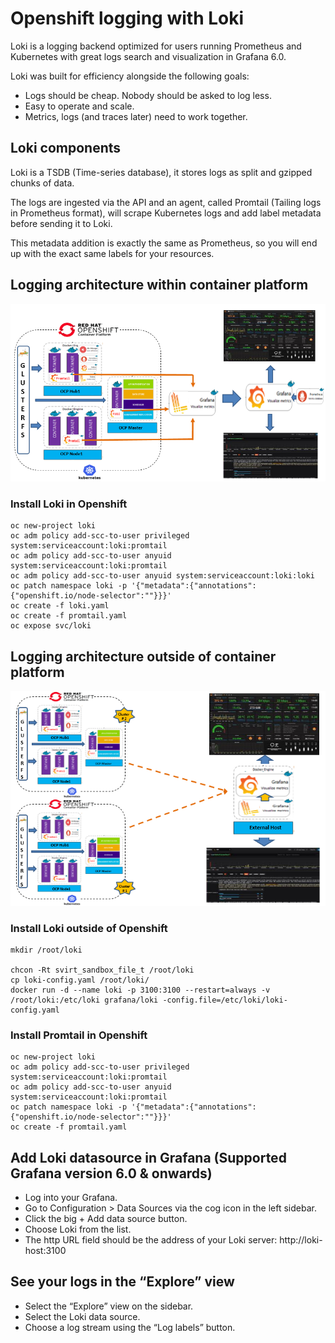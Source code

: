 # Openshift logging with Loki
Loki is a logging backend optimized for users running Prometheus and Kubernetes with great logs search and visualization in Grafana 6.0.

Loki was built for efficiency alongside the following goals:

- Logs should be cheap. Nobody should be asked to log less.
- Easy to operate and scale.
- Metrics, logs (and traces later) need to work together.

## Loki components
Loki is a TSDB (Time-series database), it stores logs as split and gzipped chunks of data.

The logs are ingested via the API and an agent, called Promtail (Tailing logs in Prometheus format), will scrape Kubernetes logs and add label metadata before sending it to Loki.

This metadata addition is exactly the same as Prometheus, so you will end up with the exact same labels for your resources.

## Logging architecture within container platform

![](image/lokiarkincon.PNG)

### Install Loki in Openshift

```
oc new-project loki
oc adm policy add-scc-to-user privileged system:serviceaccount:loki:promtail
oc adm policy add-scc-to-user anyuid system:serviceaccount:loki:promtail
oc adm policy add-scc-to-user anyuid system:serviceaccount:loki:loki
oc patch namespace loki -p '{"metadata":{"annotations":{"openshift.io/node-selector":""}}}'
oc create -f loki.yaml
oc create -f promtail.yaml
oc expose svc/loki
```

## Logging architecture outside of container platform

![](image/lokiout.PNG)

### Install Loki outside of Openshift

```
mkdir /root/loki

chcon -Rt svirt_sandbox_file_t /root/loki
cp loki-config.yaml /root/loki/
docker run -d --name loki -p 3100:3100 --restart=always -v /root/loki:/etc/loki grafana/loki -config.file=/etc/loki/loki-config.yaml
```

### Install Promtail in Openshift
```
oc new-project loki
oc adm policy add-scc-to-user privileged system:serviceaccount:loki:promtail
oc adm policy add-scc-to-user anyuid system:serviceaccount:loki:promtail
oc patch namespace loki -p '{"metadata":{"annotations":{"openshift.io/node-selector":""}}}'
oc create -f promtail.yaml
```

## Add Loki datasource in Grafana (Supported Grafana version 6.0 & onwards)

- Log into your Grafana.
- Go to Configuration > Data Sources via the cog icon in the left sidebar.
- Click the big + Add data source button.
- Choose Loki from the list.
- The http URL field should be the address of your Loki server: http://loki-host:3100 

## See your logs in the “Explore” view
- Select the “Explore” view on the sidebar.
- Select the Loki data source.
- Choose a log stream using the “Log labels” button.

